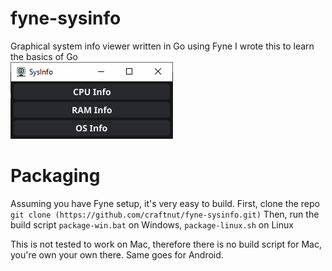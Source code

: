# fyne-sysinfo 
 Graphical system info viewer written in Go using Fyne
 I wrote this to learn the basics of Go\
 ![fyne-sysinfo running on Windows 10](mainwindow.png)

# Packaging
 Assuming you have Fyne setup, it's very easy to build.
 First, clone the repo
 `git clone (https://github.com/craftnut/fyne-sysinfo.git)`
 Then, run the build script
 `package-win.bat` on Windows,
 `package-linux.sh` on Linux

 This is not tested to work on Mac, therefore there is no build script for Mac, you're own your own there.
 Same goes for Android.